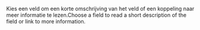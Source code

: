 <span data-ttu-id="ccbc4-101">Kies een veld om een korte omschrijving van het veld of een koppeling naar meer informatie te lezen.</span><span class="sxs-lookup"><span data-stu-id="ccbc4-101">Choose a field to read a short description of the field or link to more information.</span></span>
